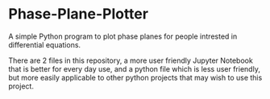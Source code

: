 # Phase-Plane-Plotter
A simple Python program to plot phase planes for people intrested in differential equations.

There are 2 files in this repository, a more user friendly Jupyter Notebook that is better for every day use, and a python file which is less user friendly, but more easily applicable to other python projects that may wish to use this project. 
